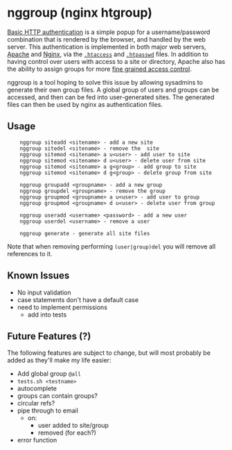 # nggroup (nginx htgroup)

[Basic HTTP authentication](https://cdn.tutsplus.com/net/uploads/legacy/511_http/401_prompt.png) is a simple popup for a username/password combination that is rendered by the browser, and handled by the web server. This authentication is implemented in both major web servers, [Apache](http://apache.org) and [Nginx](http://nginx.org), via the [`.htaccess`](http://en.wikipedia.org/wiki/.htaccess) and [`.htpasswd`](http://en.wikipedia.org/wiki/.htpasswd) files. In addition to having control over users with access to a site or directory, Apache also has the ability to assign groups for more [fine grained access control](http://qdig.sourceforge.net/Tips/HttpAuthGuide).

nggroup is a tool hoping to solve this issue by allowing sysadmins to generate their own group files. A global group of users and groups can be accessed, and then can be fed into user-generated sites. The generated files can then be used by nginx as authentication files.

## Usage

```
    nggroup siteadd <sitename> - add a new site
	nggroup sitedel <sitename> - remove the  site
	nggroup sitemod <sitename> a u<user> - add user to site
	nggroup sitemod <sitename> d u<user> - delete user from site
	nggroup sitemod <sitename> a g<group> - add group to site
	nggroup sitemod <sitename> d g<group> - delete group from site

    nggroup groupadd <groupname> - add a new group
	nggroup groupdel <groupname> - remove the group
	nggroup groupmod <groupname> a u<user> - add user to group
	nggroup groupmod <groupname> d u<user> - delete user from group

	nggroup useradd <username> <password> - add a new user
	nggroup userdel <username> - remove a user

    nggroup generate - generate all site files
```

Note that when removing performing `(user|group)del` you will remove all references to it. 

## Known Issues

- No input validation
- case statements don't have a default case
- need to implement permissions
  - add into tests

## Future Features (?)

The following features are subject to change, but will most probably be added as they'll make my life easier:

- Add global group `@all`
- `tests.sh <testname>`
- autocomplete
- groups can contain groups?
- circular refs?
- pipe through to email
  - on:
    - user added to site/group
	- removed (for each?)
- error function

